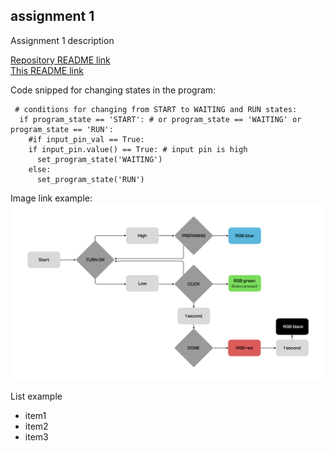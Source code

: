 ## assignment 1
Assignment 1 description

[Repository README link](../README.md)  
[This README link](README.md)  

Code snipped for changing states in the program:
```
 # conditions for changing from START to WAITING and RUN states:
  if program_state == 'START': # or program_state == 'WAITING' or program_state == 'RUN':
    #if input_pin_val == True:
    if input_pin.value() == True: # input pin is high
      set_program_state('WAITING')
    else:
      set_program_state('RUN')
```
Image link example:
![state diagram](Diagram_JaemoSeong_WEEK3.jpg)

List example  
* item1
* item2
* item3

